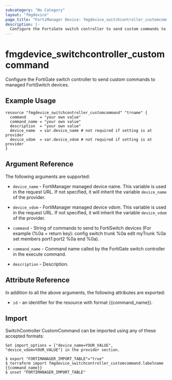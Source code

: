 ```yaml
---
subcategory: "No Category"
layout: "fmgdevice"
page_title: "FortiManager Device: fmgdevice_switchcontroller_customcommand"
description: |-
  Configure the FortiGate switch controller to send custom commands to managed FortiSwitch devices.
---
```


# fmgdevice_switchcontroller_customcommand
Configure the FortiGate switch controller to send custom commands to managed FortiSwitch devices.

## Example Usage

```hcl
resource "fmgdevice_switchcontroller_customcommand" "trname" {
  command      = "your own value"
  command_name = "your own value"
  description  = "your own value"
  device_name  = var.device_name # not required if setting is at provider
  device_vdom  = var.device_vdom # not required if setting is at provider
}
```

## Argument Reference


The following arguments are supported:

* `device_name` - FortiManager managed device name. This variable is used in the request URL. If not specified, it will inherit the variable `device_name` of the provider.
* `device_vdom` - FortiManager managed device vdom. This variable is used in the request URL. If not specified, it will inherit the variable `device_vdom` of the provider.

* `command` - String of commands to send to FortiSwitch devices (For example (%0a = return key): config switch trunk %0a edit myTrunk %0a set members port1 port2 %0a end %0a).
* `command_name` - Command name called by the FortiGate switch controller in the execute command.
* `description` - Description.


## Attribute Reference

In addition to all the above arguments, the following attributes are exported:
* `id` - an identifier for the resource with format {{command_name}}.

## Import

SwitchController CustomCommand can be imported using any of these accepted formats:
```
Set import_options = ["device_name=YOUR_VALUE", "device_vdom=YOUR_VALUE"] in the provider section.

$ export "FORTIMANAGER_IMPORT_TABLE"="true"
$ terraform import fmgdevice_switchcontroller_customcommand.labelname {{command_name}}
$ unset "FORTIMANAGER_IMPORT_TABLE"
```

